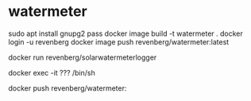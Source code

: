 # watermeter

sudo apt install gnupg2 pass
docker image build -t watermeter  .
docker login -u revenberg
docker image push revenberg/watermeter:latest

docker run revenberg/solarwatermeterlogger


docker exec -it ??? /bin/sh

docker push revenberg/watermeter: